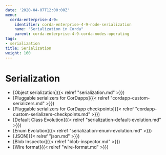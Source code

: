 ```yaml
---
date: '2020-04-07T12:00:00Z'
menu:
  corda-enterprise-4-9:
    identifier: corda-enterprise-4-9-node-serialization
    name: "Serialization in Corda"
    parent: corda-enterprise-4-9-corda-nodes-operating
tags:
- serialization
title: Serialization
weight: 160
---
```



# Serialization



* [Object serialization]{{< relref "serialization.md" >}})
* [Pluggable serializers for CorDapps]{{< relref "cordapp-custom-serializers.md" >}})
* [Pluggable serializers for CorDapp checkpoints]{{< relref "cordapp-custom-serializers-checkpoints.md" >}})
* [Default Class Evolution]{{< relref "serialization-default-evolution.md" >}})
* [Enum Evolution]{{< relref "serialization-enum-evolution.md" >}})
* [JSON]{{< relref "json.md" >}})
* [Blob Inspector]{{< relref "blob-inspector.md" >}})
* [Wire format]{{< relref "wire-format.md" >}})
